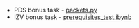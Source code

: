 - PDS bonus task - [packets.py](packets.py)
- IZV bonus task - [prerequisites_test.ibynb](prerequisites_test.ibynb)
